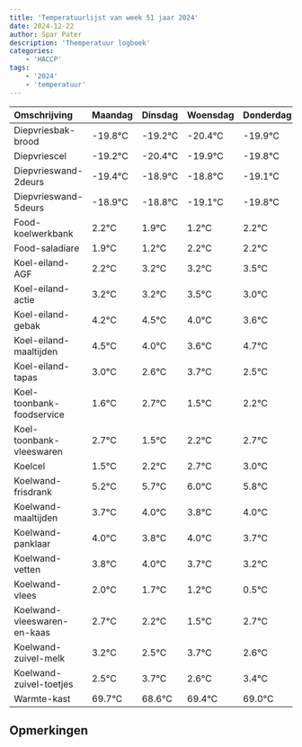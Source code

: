 ```yaml
---
title: 'Temperatuurlijst van week 51 jaar 2024'
date: 2024-12-22
author: Spar Pater
description: 'Themperatuur logboek'
categories:
    - 'HACCP'
tags:
    - '2024'
    - 'temperatuur'
---
```

|Omschrijving|Maandag|Dinsdag|Woensdag|Donderdag|Vrijdag|Zaterdag|Zondag|
|:---|:---|:---|:---|:---|:---|:---|:---|
|Diepvriesbak-brood|-19.8°C|-19.2°C|-20.4°C|-19.9°C|-19.8°C|-20.1°C|-20.8°C|
|Diepvriescel|-19.2°C|-20.4°C|-19.9°C|-19.8°C|-20.1°C|-20.8°C|-19.8°C|
|Diepvrieswand-2deurs|-19.4°C|-18.9°C|-18.8°C|-19.1°C|-19.8°C|-18.8°C|-18.8°C|
|Diepvrieswand-5deurs|-18.9°C|-18.8°C|-19.1°C|-19.8°C|-18.8°C|-18.8°C|-18.5°C|
|Food-koelwerkbank|2.2°C|1.9°C|1.2°C|2.2°C|2.2°C|2.5°C|2.0°C|
|Food-saladiare|1.9°C|1.2°C|2.2°C|2.2°C|2.5°C|2.0°C|1.6°C|
|Koel-eiland-AGF|2.2°C|3.2°C|3.2°C|3.5°C|3.0°C|2.6°C|3.7°C|
|Koel-eiland-actie|3.2°C|3.2°C|3.5°C|3.0°C|2.6°C|3.7°C|2.5°C|
|Koel-eiland-gebak|4.2°C|4.5°C|4.0°C|3.6°C|4.7°C|3.5°C|4.2°C|
|Koel-eiland-maaltijden|4.5°C|4.0°C|3.6°C|4.7°C|3.5°C|4.2°C|4.7°C|
|Koel-eiland-tapas|3.0°C|2.6°C|3.7°C|2.5°C|3.2°C|3.7°C|4.0°C|
|Koel-toonbank-foodservice|1.6°C|2.7°C|1.5°C|2.2°C|2.7°C|3.0°C|2.8°C|
|Koel-toonbank-vleeswaren|2.7°C|1.5°C|2.2°C|2.7°C|3.0°C|2.8°C|3.0°C|
|Koelcel|1.5°C|2.2°C|2.7°C|3.0°C|2.8°C|3.0°C|2.7°C|
|Koelwand-frisdrank|5.2°C|5.7°C|6.0°C|5.8°C|6.0°C|5.7°C|5.2°C|
|Koelwand-maaltijden|3.7°C|4.0°C|3.8°C|4.0°C|3.7°C|3.2°C|2.5°C|
|Koelwand-panklaar|4.0°C|3.8°C|4.0°C|3.7°C|3.2°C|2.5°C|3.7°C|
|Koelwand-vetten|3.8°C|4.0°C|3.7°C|3.2°C|2.5°C|3.7°C|2.6°C|
|Koelwand-vlees|2.0°C|1.7°C|1.2°C|0.5°C|1.7°C|0.6°C|1.4°C|
|Koelwand-vleeswaren-en-kaas|2.7°C|2.2°C|1.5°C|2.7°C|1.6°C|2.4°C|2.0°C|
|Koelwand-zuivel-melk|3.2°C|2.5°C|3.7°C|2.6°C|3.4°C|3.0°C|3.5°C|
|Koelwand-zuivel-toetjes|2.5°C|3.7°C|2.6°C|3.4°C|3.0°C|3.5°C|3.8°C|
|Warmte-kast|69.7°C|68.6°C|69.4°C|69.0°C|69.5°C|69.8°C|69.2°C|

## Opmerkingen


